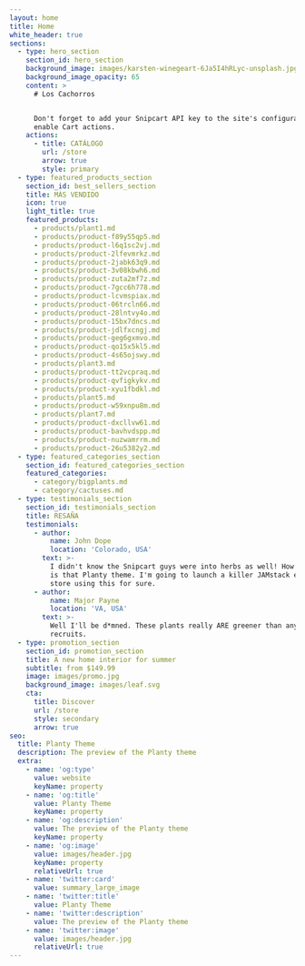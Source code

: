 ```yaml
---
layout: home
title: Home
white_header: true
sections:
  - type: hero_section
    section_id: hero_section
    background_image: images/karsten-winegeart-6Ja5I4hRLyc-unsplash.jpg
    background_image_opacity: 65
    content: >
      # Los Cachorros


      Don't forget to add your Snipcart API key to the site's configuration to
      enable Cart actions.
    actions:
      - title: CATÁLOGO
        url: /store
        arrow: true
        style: primary
  - type: featured_products_section
    section_id: best_sellers_section
    title: MÁS VENDIDO
    icon: true
    light_title: true
    featured_products:
      - products/plant1.md
      - products/product-f89y55qp5.md
      - products/product-l6q1sc2vj.md
      - products/product-2lfevmrkz.md
      - products/product-2jabk63q9.md
      - products/product-3v08kbwh6.md
      - products/product-zuta2mf7z.md
      - products/product-7gcc6h778.md
      - products/product-lcvmspiax.md
      - products/product-06trcln66.md
      - products/product-28lntvy4o.md
      - products/product-15bx7dncs.md
      - products/product-jdlfxcngj.md
      - products/product-geg6gxmvo.md
      - products/product-qo15x5kl5.md
      - products/product-4s65ojswy.md
      - products/plant3.md
      - products/product-tt2vcpraq.md
      - products/product-qvfigkykv.md
      - products/product-xyu1fbdkl.md
      - products/plant5.md
      - products/product-w59xnpu8m.md
      - products/plant7.md
      - products/product-dxcllvw61.md
      - products/product-bavhvdspp.md
      - products/product-nuzwamrrm.md
      - products/product-26u5382y2.md
  - type: featured_categories_section
    section_id: featured_categories_section
    featured_categories:
      - category/bigplants.md
      - category/cactuses.md
  - type: testimonials_section
    section_id: testimonials_section
    title: RESAÑA
    testimonials:
      - author:
          name: John Dope
          location: 'Colorado, USA'
        text: >-
          I didn't know the Snipcart guys were into herbs as well! How beautiful
          is that Planty theme. I'm going to launch a killer JAMstack e-commerce
          store using this for sure.
      - author:
          name: Major Payne
          location: 'VA, USA'
        text: >-
          Well I'll be d*mned. These plants really ARE greener than any of my
          recruits.
  - type: promotion_section
    section_id: promotion_section
    title: A new home interior for summer
    subtitle: from $149.99
    image: images/promo.jpg
    background_image: images/leaf.svg
    cta:
      title: Discover
      url: /store
      style: secondary
      arrow: true
seo:
  title: Planty Theme
  description: The preview of the Planty theme
  extra:
    - name: 'og:type'
      value: website
      keyName: property
    - name: 'og:title'
      value: Planty Theme
      keyName: property
    - name: 'og:description'
      value: The preview of the Planty theme
      keyName: property
    - name: 'og:image'
      value: images/header.jpg
      keyName: property
      relativeUrl: true
    - name: 'twitter:card'
      value: summary_large_image
    - name: 'twitter:title'
      value: Planty Theme
    - name: 'twitter:description'
      value: The preview of the Planty theme
    - name: 'twitter:image'
      value: images/header.jpg
      relativeUrl: true
---
```

